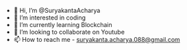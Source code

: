 - 👋 Hi, I’m @SuryakantaAcharya
- 👀 I’m interested in coding
- 🌱 I’m currently learning Blockchain
- 💞️ I’m looking to collaborate on Youtube
- 📫 How to reach me - suryakanta.acharya.088@gmail.com 

<!---
SuryakantaAcharya/SuryakantaAcharya is a ✨ special ✨ repository because its `README.md` (this file) appears on your GitHub profile.
You can click the Preview link to take a look at your changes.
--->
